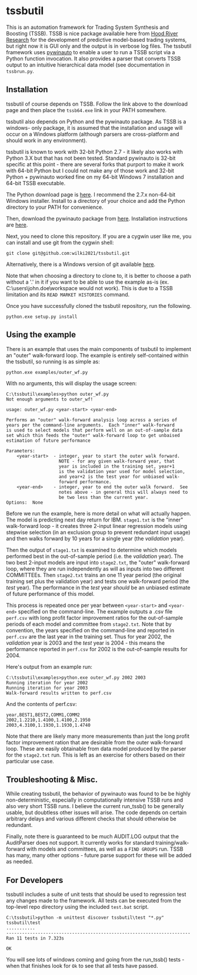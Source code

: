 tssbutil
========

This is an automation framework for Trading System Synthesis and Boosting 
(TSSB).  TSSB is nice package available here from 
[Hood River Research](http://www.tssbsoftware.com/) for the 
development of predictive model-based trading systems, but right now it is
GUI only and the output is in verbose log files.  The tssbutil framework uses
[pywinauto](http://code.google.com/p/pywinauto/) to enable a user to run a
TSSB script via a Python function invocation.  It also provides a parser that
converts TSSB output to an intuitive hierarchical data model (see documentation
in `tssbrun.py`.

## Installation

tssbutil of course depends on TSSB.  Follow the link above to the download
page and then place the `tssb64.exe` link in your PATH somewhere.

tssbutil also depends on Python and the pywinauto package.  As TSSB is a windows-
only package, it is assumed that the installation and usage will occur on
a Windows platform (although parsers are cross-platform and should work in 
any environment).

tssbutil is known to work with 32-bit Python 2.7 - it likely also works with 
Python 3.X but that has not been tested.  Standard pywinauto is 32-bit specific
at this point - there are several forks that purport to make it work with 
64-bit Python but I could not make any of those work and 32-bit Python +
pywinauto worked fine on my 64-bit Windows 7 installation and 64-bit TSSB
executable. 

The Python download page is 
[here](http://www.python.org/getit/).  I recommend the 2.7.x non-64-bit 
Windows installer.  Install to a directory of your choice and add the Python
directory to your PATH for convenience.

Then, download the pywinauto package from 
[here](http://code.google.com/p/pywinauto/).  Installation instructions are
[here](http://pywinauto.googlecode.com/hg/pywinauto/docs/index.html#installation).

Next, you need to clone this repository.  If you are a cygwin user like me, you
can install and use git from the cygwin shell:
  
    git clone git@github.com:wilki2021/tssbutil.git
  
Alternatively, there is a Windows version of git available 
[here](http://code.google.com/p/msysgit/downloads/list?q=full+installer+official+git).

Note that when choosing a directory to clone to, it is better to choose a path
without a '.' in it if you want to be able to use the example as-is (ex. 
C:\users\john.doe\workspace would not work).  This is due to a TSSB limitation 
and its `READ MARKET HISTORIES` command.

Once you have successfully cloned the tssbutil repository, run the following.

    python.exe setup.py install
  
## Using the example

There is an example that uses the main components of tssbutil to implement an 
"outer" walk-forward loop.  The example is entirely self-contained within the
tssbutil, so running is as simple as:

    python.exe examples/outer_wf.py
  
With no arguments, this will display the usage screen:

    C:\tssbutil\examples>python outer_wf.py
    Not enough arguments to outer_wf!
  
    usage: outer_wf.py <year-start> <year-end>
  
    Performs an "outer" walk-forward analysis loop across a series of
    years per the command-line arguments.  Each "inner" walk-forward 
    is used to select models that perform well on an out-of-sample data
    set which thin feeds the "outer" walk-forward loop to get unbaised
    estimation of future performance

    Parameters:
        <year-start>  - integer, year to start the outer walk forward.
                        NOTE - for any given walk-forward year, that
                        year is included in the training set, year+1
                        is the validation year used for model selection,
                        and year+2 is the test year for unbiased walk-
                        forward performance.
        <year-end>    - integer, year to end the outer walk forward.  See
                        notes above - in general this will always need to
                        be two less than the current year.
    Options:  None

Before we run the example, here is more detail on what will actually
happen.  The model is predicting next day return for IBM.  `stage1.txt`
is the "inner" walk-forward loop - it creates three 2-input linear
regression models using stepwise selection (in an exclusion group to prevent 
redundant input usage) and then walks forward by 10 years for a single year 
(the *validation* year). 

Then the output of `stage1.txt` is examined to determine which models
performed best in the out-of-sample period (i.e. the *validation* year).
The two best 2-input models are input into `stage2.txt`, the "outer"
walk-forward loop, where they are run independently as will as inputs
into two different COMMITTEEs.  Then `stage2.txt` trains an one 11 year 
period (the original training set plus the validation year) and tests 
one walk-forward period (the *test* year).  The performance in the *test*
year *should* be an unbiased estimate of future performance of this model.  

This process is repeated once per year between `<year-start>` and `<year-end>`
specified on the command-line.  The example outputs a .csv file `perf.csv`
with long profit factor improvement ratios for the out-of-sample periods
of each model and committee from `stage2.txt`.  Note that by convention,
the years specified on the command-line and reported in `perf.csv` are the
last year in the training set.  Thus for year 2002, the *validation* year
is 2003 and the *test* year is 2004 - this means the performance reported 
in `perf.csv` for 2002 is the out-of-sample results for 2004.

Here's output from an example run:

    C:\tssbutil\examples>python.exe outer_wf.py 2002 2003
    Running iteration for year 2002
    Running iteration for year 2003
    Walk-forward results written to perf.csv

And the contents of perf.csv:

    year,BEST1,BEST2,COMM1,COMM2
    2002,1.2210,1.4100,1.4100,2.1950
    2003,4.3100,1.1930,1.1930,1.4740

Note that there are likely many more measurements than just the long
profit factor improvement ration that are desirable from the outer walk-forward 
loop.  These are easily obtainable from data model produced by the parser 
for the `stage2.txt` run.  This is left as an exercise for others based on 
their particular use case.

## Troubleshooting & Misc.

While creating tssbutil, the behavior of pywinauto was found to be be highly
non-deterministic, especially in computationally intensive TSSB runs and also very
short TSSB runs.  I believe the current run_tssb() to be generally usable, 
but doubtless other issues will arise.  The code depends on certain arbitrary
delays and various different checks that should otherwise be redundant.

Finally, note there is guaranteed to be much AUDIT.LOG output that the AuditParser
does not support.  It currently works for standard training/walk-forward with 
models and committees, as well as a `FIND GROUPS` run.  TSSB has many, many other
options - future parse support for these will be added as needed.

## For Developers

tssbutil includes a suite of unit tests that should be used to regression test
any changes made to the framework.  All tests can be executed from the top-level
repo directory using the included `test.bat` script.

    C:\tssbutil>python -m unittest discover tssbutil\test "*.py" tssbutil\test
    ...........
    ----------------------------------------------------------------------
    Ran 11 tests in 7.323s
    
    OK
    
You will see lots of windows coming and going from the run_tssb() tests - when
that finishes look for `Ok` to see that all tests have passed.
